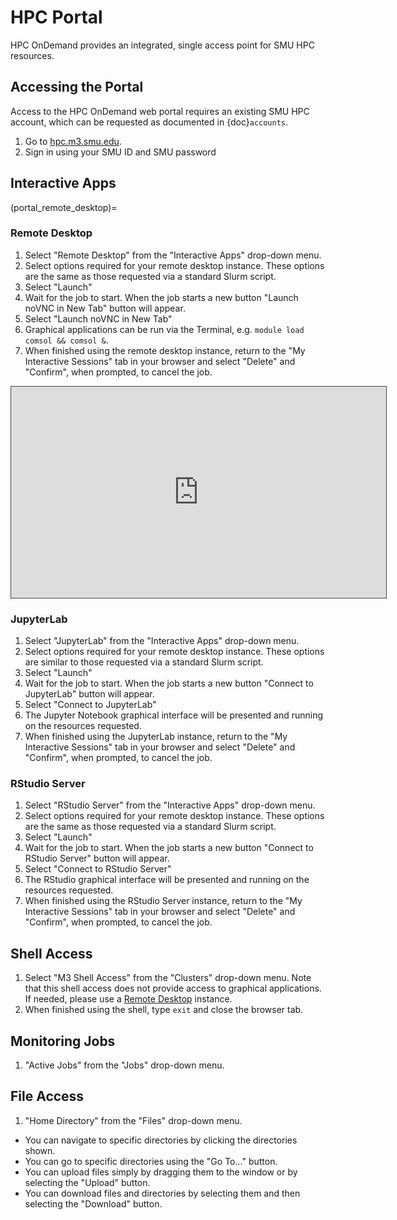 # HPC Portal

HPC OnDemand provides an integrated, single access point for SMU HPC resources.

## Accessing the Portal

Access to the HPC OnDemand web portal requires an existing SMU HPC account,
which can be requested as documented in
{doc}`accounts`.

1.  Go to [hpc.m3.smu.edu](https://hpc.m3.smu.edu/).
2.  Sign in using your SMU ID and SMU password

## Interactive Apps

(portal_remote_desktop)=
### Remote Desktop

1.  Select "Remote Desktop" from the "Interactive Apps" drop-down
    menu.
2.  Select options required for your remote desktop instance. These
    options are the same as those requested via a standard Slurm script.
3.  Select "Launch"
4.  Wait for the job to start. When the job starts a new button
    "Launch noVNC in New Tab" button will appear.
5.  Select "Launch noVNC in New Tab"
6.  Graphical applications can be run via the Terminal, e.g.
    `module load comsol && comsol &`.
7.  When finished using the remote desktop instance, return to the "My
    Interactive Sessions" tab in your browser and select "Delete" and
    "Confirm", when prompted, to cancel the job.

<iframe
src="https://smu.hosted.panopto.com/Panopto/Pages/Embed.aspx?id=72acf55b-f2b7-4626-a953-ab58015d1d64&autoplay=false&offerviewer=false&showtitle=true&showbrand=false&start=0&interactivity=all"
width=600 height=338 style="border: 1px solid #464646;" allowfullscreen allow="autoplay">
</iframe>

### JupyterLab

1.  Select "JupyterLab" from the "Interactive Apps" drop-down menu.
2.  Select options required for your remote desktop instance. These
    options are similar to those requested via a standard Slurm script.
3.  Select "Launch"
4.  Wait for the job to start. When the job starts a new button
    "Connect to JupyterLab" button will appear.
5.  Select "Connect to JupyterLab"
6.  The Jupyter Notebook graphical interface will be presented and
    running on the resources requested.
7.  When finished using the JupyterLab instance, return to the "My
    Interactive Sessions" tab in your browser and select "Delete" and
    "Confirm", when prompted, to cancel the job.

### RStudio Server

1.  Select "RStudio Server" from the "Interactive Apps" drop-down
    menu.
2.  Select options required for your remote desktop instance. These
    options are the same as those requested via a standard Slurm script.
3.  Select "Launch"
4.  Wait for the job to start. When the job starts a new button
    "Connect to RStudio Server" button will appear.
5.  Select "Connect to RStudio Server"
6.  The RStudio graphical interface will be presented and running on the
    resources requested.
7.  When finished using the RStudio Server instance, return to the "My
    Interactive Sessions" tab in your browser and select "Delete" and
    "Confirm", when prompted, to cancel the job.

## Shell Access

1.  Select "M3 Shell Access" from the "Clusters" drop-down menu. Note that this
    shell access does not provide access to graphical applications. If needed,
    please use a [Remote Desktop](portal_remote_desktop) instance.
2.  When finished using the shell, type `exit` and close the browser
    tab.

## Monitoring Jobs

1.  "Active Jobs" from the "Jobs" drop-down menu.

## File Access

1.  "Home Directory" from the "Files" drop-down menu.

-   You can navigate to specific directories by clicking the directories
    shown.
-   You can go to specific directories using the "Go To..." button.
-   You can upload files simply by dragging them to the window or by
    selecting the "Upload" button.
-   You can download files and directories by selecting them and then
    selecting the "Download" button.

